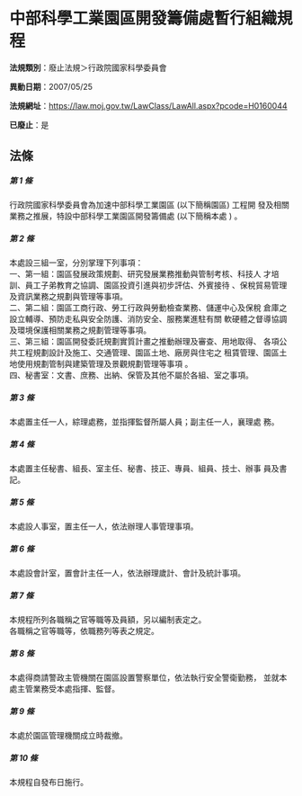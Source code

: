 # 中部科學工業園區開發籌備處暫行組織規程

**法規類別**：廢止法規＞行政院國家科學委員會

**異動日期**：2007/05/25  

**法規網址**：https://law.moj.gov.tw/LawClass/LawAll.aspx?pcode=H0160044

**已廢止**：是



## 法條
##### 第 1 條
行政院國家科學委員會為加速中部科學工業園區 (以下簡稱園區) 工程開
發及相關業務之推展，特設中部科學工業園區開發籌備處 (以下簡稱本處
) 。

##### 第 2 條
本處設三組一室，分別掌理下列事項：                              
一、第一組：園區發展政策規劃、研究發展業務推動與管制考核、科技人
    才培訓、員工子弟教育之協調、園區投資引進與初步評估、外賓接待
    、保稅貿易管理及資訊業務之規劃與管理等事項。                
二、第二組：園區工商行政、勞工行政與勞動檢查業務、儲運中心及保稅
    倉庫之設立輔導、預防走私與安全防護、消防安全、服務業進駐有關
    軟硬體之督導協調及環境保護相關業務之規劃管理等事項。        
三、第三組：園區開發委託規劃實質計畫之推動辦理及審查、用地取得、
    各項公共工程規劃設計及施工、交通管理、園區土地、廠房與住宅之
    租賃管理、園區土地使用規劃管制與建築管理及景觀規劃管理等事項
    。                                                          
四、秘書室：文書、庶務、出納、保管及其他不屬於各組、室之事項。


##### 第 3 條
本處置主任一人，綜理處務，並指揮監督所屬人員；副主任一人，襄理處
務。

##### 第 4 條
本處置主任秘書、組長、室主任、秘書、技正、專員、組員、技士、辦事 
員及書記。

##### 第 5 條
本處設人事室，置主任一人，依法辦理人事管理事項。

##### 第 6 條
本處設會計室，置會計主任一人，依法辦理歲計、會計及統計事項。

##### 第 7 條
本規程所列各職稱之官等職等及員額，另以編制表定之。              
各職稱之官等職等，依職務列等表之規定。

##### 第 8 條
本處得商請警政主管機關在園區設置警察單位，依法執行安全警衛勤務，
並就本處主管業務受本處指揮、監督。

##### 第 9 條
本處於園區管理機關成立時裁撤。

##### 第 10 條
本規程自發布日施行。


